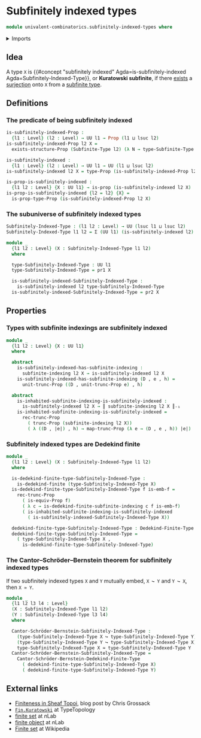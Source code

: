 # Subfinitely indexed types

```agda
module univalent-combinatorics.subfinitely-indexed-types where
```

<details><summary>Imports</summary>

```agda
open import foundation.decidable-equality
open import foundation.dependent-pair-types
open import foundation.embeddings
open import foundation.equivalences
open import foundation.existential-quantification
open import foundation.functoriality-propositional-truncation
open import foundation.propositional-truncations
open import foundation.propositions
open import foundation.sets
open import foundation.surjective-maps
open import foundation.universe-levels

open import univalent-combinatorics.dedekind-finite-types
open import univalent-combinatorics.equality-finite-types
open import univalent-combinatorics.finite-types
open import univalent-combinatorics.image-of-maps
open import univalent-combinatorics.standard-finite-types
open import univalent-combinatorics.subfinite-indexing
open import univalent-combinatorics.subfinite-types
```

</details>

## Idea

A type `X` is
{{#concept "subfinitely indexed" Agda=is-subfinitely-indexed Agda=Subfinitely-Indexed-Type}},
or **Kuratowski subfinite**, if there
[exists](foundation.existential-quantification.md) a
[surjection](foundation.surjective-maps.md) onto `X` from a
[subfinite type](univalent-combinatorics.subfinite-types.md).

## Definitions

### The predicate of being subfinitely indexed

```agda
is-subfinitely-indexed-Prop :
  {l1 : Level} (l2 : Level) → UU l1 → Prop (l1 ⊔ lsuc l2)
is-subfinitely-indexed-Prop l2 X =
  exists-structure-Prop (Subfinite-Type l2) (λ N → type-Subfinite-Type N ↠ X)

is-subfinitely-indexed :
  {l1 : Level} (l2 : Level) → UU l1 → UU (l1 ⊔ lsuc l2)
is-subfinitely-indexed l2 X = type-Prop (is-subfinitely-indexed-Prop l2 X)

is-prop-is-subfinitely-indexed :
  {l1 l2 : Level} {X : UU l1} → is-prop (is-subfinitely-indexed l2 X)
is-prop-is-subfinitely-indexed {l2 = l2} {X} =
  is-prop-type-Prop (is-subfinitely-indexed-Prop l2 X)
```

### The subuniverse of subfinitely indexed types

```agda
Subfinitely-Indexed-Type : (l1 l2 : Level) → UU (lsuc l1 ⊔ lsuc l2)
Subfinitely-Indexed-Type l1 l2 = Σ (UU l1) (is-subfinitely-indexed l2)

module _
  {l1 l2 : Level} (X : Subfinitely-Indexed-Type l1 l2)
  where

  type-Subfinitely-Indexed-Type : UU l1
  type-Subfinitely-Indexed-Type = pr1 X

  is-subfinitely-indexed-Subfinitely-Indexed-Type :
    is-subfinitely-indexed l2 type-Subfinitely-Indexed-Type
  is-subfinitely-indexed-Subfinitely-Indexed-Type = pr2 X
```

## Properties

### Types with subfinite indexings are subfinitely indexed

```agda
module _
  {l1 l2 : Level} {X : UU l1}
  where

  abstract
    is-subfinitely-indexed-has-subfinite-indexing :
      subfinite-indexing l2 X → is-subfinitely-indexed l2 X
    is-subfinitely-indexed-has-subfinite-indexing (D , e , h) =
      unit-trunc-Prop ((D , unit-trunc-Prop e) , h)

  abstract
    is-inhabited-subfinite-indexing-is-subfinitely-indexed :
      is-subfinitely-indexed l2 X → ║ subfinite-indexing l2 X ║₋₁
    is-inhabited-subfinite-indexing-is-subfinitely-indexed =
      rec-trunc-Prop
        ( trunc-Prop (subfinite-indexing l2 X))
        ( λ ((D , |e|) , h) → map-trunc-Prop (λ e → (D , e , h)) |e|)
```

### Subfinitely indexed types are Dedekind finite

```agda
module _
  {l1 l2 : Level} (X : Subfinitely-Indexed-Type l1 l2)
  where

  is-dedekind-finite-type-Subfinitely-Indexed-Type :
    is-dedekind-finite (type-Subfinitely-Indexed-Type X)
  is-dedekind-finite-type-Subfinitely-Indexed-Type f is-emb-f =
    rec-trunc-Prop
      ( is-equiv-Prop f)
      ( λ c → is-dedekind-finite-subfinite-indexing c f is-emb-f)
      ( is-inhabited-subfinite-indexing-is-subfinitely-indexed
        ( is-subfinitely-indexed-Subfinitely-Indexed-Type X))

  dedekind-finite-type-Subfinitely-Indexed-Type : Dedekind-Finite-Type l1
  dedekind-finite-type-Subfinitely-Indexed-Type =
    ( type-Subfinitely-Indexed-Type X ,
      is-dedekind-finite-type-Subfinitely-Indexed-Type)
```

### The Cantor–Schröder–Bernstein theorem for subfinitely indexed types

If two subfinitely indexed types `X` and `Y` mutually embed, `X ↪ Y` and
`Y ↪ X`, then `X ≃ Y`.

```agda
module _
  {l1 l2 l3 l4 : Level}
  (X : Subfinitely-Indexed-Type l1 l2)
  (Y : Subfinitely-Indexed-Type l3 l4)
  where

  Cantor-Schröder-Bernstein-Subfinitely-Indexed-Type :
    (type-Subfinitely-Indexed-Type X ↪ type-Subfinitely-Indexed-Type Y) →
    (type-Subfinitely-Indexed-Type Y ↪ type-Subfinitely-Indexed-Type X) →
    type-Subfinitely-Indexed-Type X ≃ type-Subfinitely-Indexed-Type Y
  Cantor-Schröder-Bernstein-Subfinitely-Indexed-Type =
    Cantor-Schröder-Bernstein-Dedekind-Finite-Type
      ( dedekind-finite-type-Subfinitely-Indexed-Type X)
      ( dedekind-finite-type-Subfinitely-Indexed-Type Y)
```

## External links

- [Finiteness in Sheaf Topoi](https://grossack.site/2024/08/19/finiteness-in-sheaf-topoi),
  blog post by Chris Grossack
- [`Fin.Kuratowski`](https://www.cs.bham.ac.uk/~mhe/TypeTopology/Fin.Kuratowski.html)
  at TypeTopology
- [finite set](https://ncatlab.org/nlab/show/finite+set) at $n$Lab
- [finite object](https://ncatlab.org/nlab/show/finite+object) at $n$Lab
- [Finite set](https://en.wikipedia.org/wiki/Finite_set) at Wikipedia
